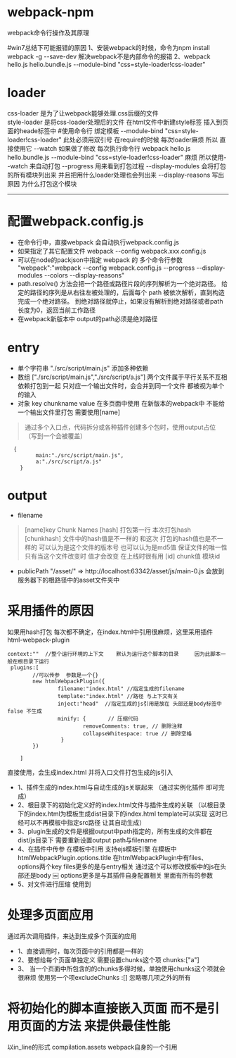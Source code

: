 # webpack-npm
webpack命令行操作及其原理

#win7总结下可能报错的原因
 1、安装webpack的时候，命令为npm install webpack -g --save-dev     解决webpack不是内部命令的报错 
 2、webpack hello.js hello.bundle.js --module-bind "css=style-loader!css-loader" 

# loader
css-loader 是为了让webpack能够处理.css后缀的文件  
style-loader 是将css-loader处理后的文件 在html文件中新建style标签  插入到页面的heade标签中
#使用命令行 绑定模板
--module-bind "css=style-loader!css-loader"  此处必须用双引号  在require的时候 每次loader麻烦 所以 直接使用它
--watch  如果做了修改 每次执行命令行 webpack hello.js hello.bundle.js --module-bind "css=style-loader!css-loader"  麻烦  所以使用--watch 来自动打包
--progress 用来看到打包过程
--display-modules  会将打包的所有模块列出来  并且把用什么loader处理也会列出来
--display-reasons  写出原因  为什么打包这个模块

-----------------------------------------
# 配置webpack.config.js
* 在命令行中，直接webpack  会自动执行webpack.config.js 
* 如果指定了其它配置文件   webpack --config webpack.xxx.config.js
* 可以在node的packjson中指定   webpack 的 多个命令行参数  "webpack":"webpack --config webpack.config.js --progress --display-modules --colors --display-reasons"
* path.resolve() 方法会把一个路径或路径片段的序列解析为一个绝对路径。
给定的路径的序列是从右往左被处理的，后面每个 path 被依次解析，直到构造完成一个绝对路径。
到绝对路径就停止，如果没有解析到绝对路径或者path长度为0，返回当前工作路径
* 在webpack新版本中 output的path必须是绝对路径
# entry 
* 单个字符串 "./src/script/main.js"   添加多种依赖
* 数组 ["./src/script/main.js","./src/script/a.js"] 两个文件属于平行关系不互相依赖打包到一起  只对应一个输出文件时，会合并到同一个文件  都被视为单个的输入
* 对象   key chunkname  value    在多页面中使用   在新版本的webpack中  不能给一个输出文件里打包  需要使用[name] 
> 通过多个入口点，代码拆分或各种插件创建多个包时，使用output占位  （写到一个会被覆盖）
```
  {
         main:"./src/script/main.js",    
         a:"./src/script/a.js"
    }
```
# output
* filename

> [name]key Chunk Names [hash] 打包第一行 本次打包hash [chunkhash]  文件中的hash值是不一样的 和这次 打包的hash值也是不一样的   可以认为是这个文件的版本号 也可以认为是md5值  保证文件的唯一性  只有当这个文件改变时 值才会改变   在上线时很有用 [id] chunk值  模块id 

* publicPath  "/asset/" => http://localhost:63342/asset/js/main-0.js  会放到服务器下的根路径中的asset文件夹中

# 采用插件的原因
如果用hash打包 每次都不确定，在index.html中引用很麻烦，这里采用插件
html-webpack-plugin
```
context:""  //整个运行环境的上下文    默认为运行这个脚本的目录     因为此脚本一般在根目录下运行
 plugins:[
        //可以传参  参数是一个{}
        new htmlWebpackPlugin({
                filename:"index.html" //指定生成的filename
                template:"index.html" //路径 与上下文有关  
                inject:"head"  //指定生成的js引用是放在 头部还是body标签中  false 不生成
                minify: {       // 压缩代码
                        removeComments: true, // 删除注释
                        collapseWhitespace: true // 删除空格
                 }
        })
        
    ]
```
直接使用，会生成index.html  并将入口文件打包生成的js引入
* 1、插件生成的index.html与自动生成的js关联起来   （通过实例化插件  即可完成）
* 2、根目录下的初始化定义好的index.html文件与插件生成的关联  （以根目录下的index.html为模板生成dist目录下的index.html   template可以实现   这时已经可以不再模板中指定src路径  让其自动生成）
* 3、plugin生成的文件是根据output中path指定的，所有生成的文件都在dist/js目录下  需要重新设置output  path与filename
* 4、在插件中传参 在模板中引用   支持ejs模板引擎  在模板中htmlWebpackPlugin.options.title
在htmlWebpackPlugin中有files、options两个key
files更多的是与entry相关 通过这个可以修改模板中的js在头部还是body 
￼
options更多是与其插件自身配置相关  里面有所有的参数
* 5、对文件进行压缩 使用到
# 处理多页面应用
通过再次调用插件，来达到生成多个页面的应用   
* 1、直接调用时，每次页面中的引用都是一样的  
* 2、要想给每个页面单独定义  需要设置chunks这个项 chunks:["a"]
* 3、 当一个页面中所包含的的chunks多得时候，单独使用chunks这个项就会很麻烦 使用另一个项excludeChunks :[]  忽略哪几项之外的所有 
# 将初始化的脚本直接嵌入页面 而不是引用页面的方法 来提供最佳性能
以in_line的形式  compilation.assets  webpack自身的一个引用